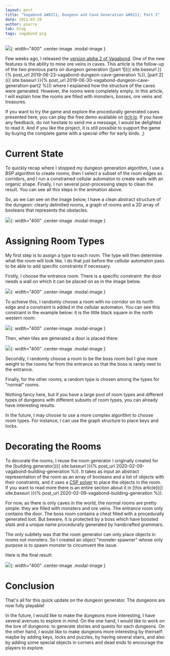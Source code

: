```yaml
---
layout: post
title: "Vagabond &#8211; Dungeon and Cave Generation &#8211; Part 3"
date: 2021-03-20
author: pierre
tab: blog
tags: vagabond pcg
---
```


![](/media/img/vagabond-dungeon-cave-generation-part3/dungeon_generation.gif){: width="400" .center-image .modal-image }

Few weeks ago, I released the [version alpha 2 of Vagabond](https://www.vagabondgame.com/2021/03/06/alpha-2-is-released.html). One of the new features is the ability to mine ore veins in caves. This article is the follow-up of the two previous parts on dungeon generation ([part 1]({{ site.baseurl }}{% post_url 2019-06-23-vagabond-dungeon-cave-generation %}), [part 2]({{ site.baseurl }}{% post_url 2019-06-30-vagabond-dungeon-cave-generation-part2 %})) where I explained how the structure of the caves were generated. However, the rooms were completely empty. In this article, I will explain how the rooms are filled with monsters, bosses, ore veins and treasures.

If you want to try the game and explore the procedurally generated caves presented here, you can play the free demo available on [itch.io](https://pvigier.itch.io/vagabond). If you have any feedback, do not hesitate to send me a message, I would be delighted to read it. And if you like the project, it is still possible to support the game by buying the complete game with a special offer for early birds. ;)

<!--more-->

# Current State

To quickly recap where I stopped my dungeon generation algorithm, I use a BSP algorithm to create rooms, then I select a subset of the room edges as corridors, and I run a constrained cellular automaton to create walls with an organic shape. Finally, I run several post-processing steps to clean the result. You can see all this steps in the animation above.

So, as we can see on the image below, I have a clean abstract structure of the dungeon: clearly delimited rooms, a graph of rooms and a 2D array of booleans that represents the obstacles.

![](/media/img/vagabond-dungeon-cave-generation-part3/previous_state.png){: width="400" .center-image .modal-image }

# Assigning Room Types

My first step is to assign a type to each room. The type will then determine what the room will look like. I do that just before the cellular automaton pass to be able to add specific constraints if necessary.

Firstly, I choose the entrance room. There is a specific constraint: the door needs a wall on which it can be placed on as in the image below.

![](/media/img/vagabond-dungeon-cave-generation-part3/door.png){: width="400" .center-image .modal-image }

To achieve this, I randomly choose a room with no corridor on its north edge and a constraint is added in the cellular automaton. You can see this constraint in the example below: it is the little black square in the north western room:

![](/media/img/vagabond-dungeon-cave-generation-part3/cellular_automaton_initial_state.png){: width="400" .center-image .modal-image }

Then, when tiles are generated a door is placed there:

![](/media/img/vagabond-dungeon-cave-generation-part3/door_result.png){: width="400" .center-image .modal-image }

Secondly, I randomly choose a room to be the boss room but I give more weight to the rooms far from the entrance so that the boss is rarely next to the entrance.

Finally, for the other rooms, a random type is chosen among the types for "normal" rooms.

Nothing fancy here, but if you have a large pool of room types and different types of dungeons with different subsets of room types, you can already have interesting results.

In the future, I may choose to use a more complex algorithm to choose room types. For instance, I can use the graph structure to place keys and locks.

# Decorating the Rooms

To decorate the rooms, I reuse the room generator I originally created for the [building generator]({{ site.baseurl }}{% post_url 2020-02-09-vagabond-building-generation %}). It takes as input an abstract representation of the room as an array of booleans and a list of objects with their constraints, and it uses a [CSP solver](https://en.wikipedia.org/wiki/Constraint_satisfaction_problem) to place the objects in the room. If you want to read more there is an entire section about it in [this article]({{ site.baseurl }}{% post_url 2020-02-09-vagabond-building-generation %}).

For now, as there is only caves in the world, the normal rooms are pretty simple: they are filled with monsters and ore veins. The entrance room only contains the door. The boss room contains a chest filled with a procedurally generated loot. But beware, it is protected by a boss which have boosted stats and a unique name procedurally generated by handcrafted grammars.

The only subtlety was that the room generator can only place objects in rooms not monsters. So I created an object "monster spawner" whose only purpose is to spawn monster to circumvent the issue.

Here is the final result:

![](/media/img/vagabond-dungeon-cave-generation-part3/result.png){: width="400" .center-image .modal-image }

# Conclusion

That's all for this quick update on the dungeon generator. The dungeons are now fully playable!

In the future, I would like to make the dungeons more interesting, I have several avenues to explore in mind. On the one hand, I would like to work on the lore of dungeons: to generate stories and quests for each dungeons. On the other hand, I would like to make dungeons more interesting by theirself: maybe by adding keys, locks and puzzles, by having several stairs, and also by adding some special objects in corners and dead ends to encourage the players to explore.
